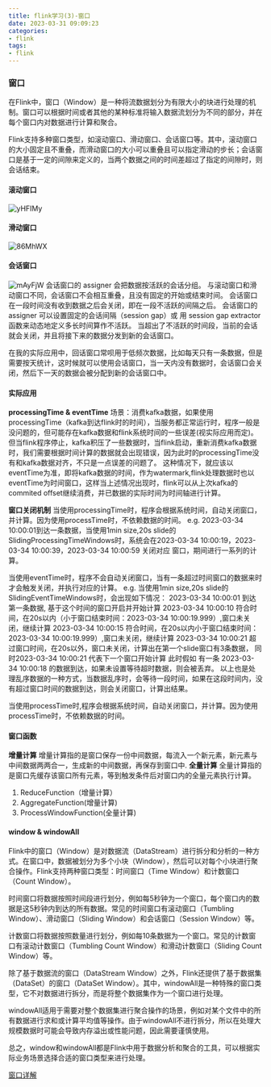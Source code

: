 ```yaml
---
title: flink学习(3)-窗口
date: 2023-03-31 09:09:23
categories:
- flink 
tags:
- flink
---
```


### 窗口
在Flink中，窗口（Window）是一种将流数据划分为有限大小的块进行处理的机制。窗口可以根据时间或者其他的某种标准将输入数据流划分为不同的部分，并在每个窗口内对数据进行计算和聚合。

Flink支持多种窗口类型，如滚动窗口、滑动窗口、会话窗口等。其中，滚动窗口的大小固定且不重叠，而滑动窗口的大小可以重叠且可以指定滑动的步长；会话窗口是基于一定的间隙来定义的，当两个数据之间的时间差超过了指定的间隙时，则会话结束。

#### 滚动窗口
![yHFIMy](https://chevereto.zhuangzexin.top/images/2023/02/15/yHFIMy.jpg)

<!--more--> 

#### 滑动窗口
![86MhWX](https://chevereto.zhuangzexin.top/images/2023/02/15/86MhWX.jpg)
#### 会话窗口
![mAyFjW](https://chevereto.zhuangzexin.top/images/2023/02/15/mAyFjW.jpg)
会话窗口的 assigner 会把数据按活跃的会话分组。 与滚动窗口和滑动窗口不同，会话窗口不会相互重叠，且没有固定的开始或结束时间。 会话窗口在一段时间没有收到数据之后会关闭，即在一段不活跃的间隔之后。 会话窗口的 assigner 可以设置固定的会话间隔（session gap）或 用 session gap extractor 函数来动态地定义多长时间算作不活跃。 当超出了不活跃的时间段，当前的会话就会关闭，并且将接下来的数据分发到新的会话窗口。

在我的实际应用中，回话窗口常呗用于低频次数据，比如每天只有一条数据，但是需要按天统计，这时候就可以使用会话窗口，当一天内没有数据时，会话窗口会关闭，然后下一天的数据会被分配到新的会话窗口中。

#### 实际应用
**processingTime & eventTime**
场景：消费kafka数据，如果使用processingTime（kafka到达flink时的时间），当服务都正常运行时，程序一般是没问题的，但可能存在kafka数据和flink系统时间的一些误差(视实际应用而定)。但当flink程序停止，kafka积压了一些数据时，当flink启动，重新消费kafka数据时，我们需要根据时间计算的数据就会出现错误，因为此时的processingTime没有和kafka数据对齐，不只是一点误差的问题了。
这种情况下，就应该以eventTime为准，即将kafka数据的时间，作为watermark,flink处理数据时也以eventTime为时间窗口，这样当上述情况出现时，flink可以从上次kafka的commited offset继续消费，并已数据的实际时间为时间轴进行计算。

**窗口关闭机制**
当使用processingTime时，程序会根据系统时间，自动关闭窗口，并计算。因为使用processTime时，不依赖数据的时间。
e.g.  2023-03-34 10:00:01到达一条数据，当使用1min size,20s slide的SlidingProcessingTimeWindows时，系统会在2023-03-34 10:00:19，2023-03-34 10:00:39，2023-03-34 10:00:59 关闭对应 窗口，期间进行一系列的计算。

当使用eventTime时，程序不会自动关闭窗口，当有一条超过时间窗口的数据来时才会触发关闭，并执行对应的计算。
e.g.  当使用1min size,20s slide的SlidingEventTimeWindows时，会出现如下情况：
2023-03-34 10:00:01   到达第一条数据, 基于这个时间的窗口开启并开始计算
2023-03-34 10:00:10  符合时间，在20s以内（小于窗口结束时间：2023-03-34 10:00:19.999）,窗口未关闭，继续计算
2023-03-34 10:00:15  符合时间，在20s以内小于窗口结束时间：2023-03-34 10:00:19.999）,窗口未关闭，继续计算
2023-03-34 10:00:21  超过窗口时间，在20s以外，窗口未关闭，计算出在第一个slide窗口有3条数据， 同时2023-03-34 10:00:21 代表下一个窗口开始计算
此时假如 有一条 2023-03-34 10:00:18 的数据到达，如果未设置等待超时数据，则会被丢弃。
以上也是处理乱序数据的一种方式，当数据乱序时，会等待一段时间，如果在这段时间内，没有超过窗口时间的数据到达，则会关闭窗口，计算出结果。

当使用processTime时,程序会根据系统时间，自动关闭窗口，并计算。因为使用processTime时，不依赖数据的时间。
#### 窗口函数
**增量计算**
增量计算指的是窗口保存一份中间数据，每流入一个新元素，新元素与中间数据两两合一，生成新的中间数据，再保存到窗口中.
**全量计算**
全量计算指的是窗口先缓存该窗口所有元素，等到触发条件后对窗口内的全量元素执行计算。

1. ReduceFunction（增量计算）
2. AggregateFunction(增量计算)
3. ProcessWindowFunction(全量计算)

#### window & windowAll

Flink中的窗口（Window）是对数据流（DataStream）进行拆分和分析的一种方式。在窗口中，数据被划分为多个小块（Window），然后可以对每个小块进行聚合操作。Flink支持两种窗口类型：时间窗口（Time Window）和计数窗口（Count Window）。

时间窗口将数据按照时间段进行划分，例如每5秒钟为一个窗口，每个窗口内的数据是这5秒钟内到达的所有数据。常见的时间窗口有滚动窗口（Tumbling Window）、滑动窗口（Sliding Window）和会话窗口（Session Window）等。

计数窗口将数据按照数量进行划分，例如每10条数据为一个窗口。常见的计数窗口有滚动计数窗口（Tumbling Count Window）和滑动计数窗口（Sliding Count Window）等。

除了基于数据流的窗口（DataStream Window）之外，Flink还提供了基于数据集（DataSet）的窗口（DataSet Window）。其中，windowAll是一种特殊的窗口类型，它不对数据进行拆分，而是将整个数据集作为一个窗口进行处理。

windowAll适用于需要对整个数据集进行聚合操作的场景，例如对某个文件中的所有数据进行求和或计算平均值等操作。由于windowAll不进行拆分，所以在处理大规模数据时可能会导致内存溢出或性能问题，因此需要谨慎使用。

总之，window和windowAll都是Flink中用于数据分析和聚合的工具，可以根据实际业务场景选择合适的窗口类型来进行处理。


[窗口详解](https://zhuanlan.zhihu.com/p/102325190)